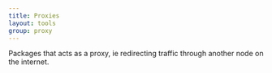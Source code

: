 ```yaml
---
title: Proxies
layout: tools
group: proxy
---
```


Packages that acts as a proxy, ie redirecting traffic through another node on the internet.